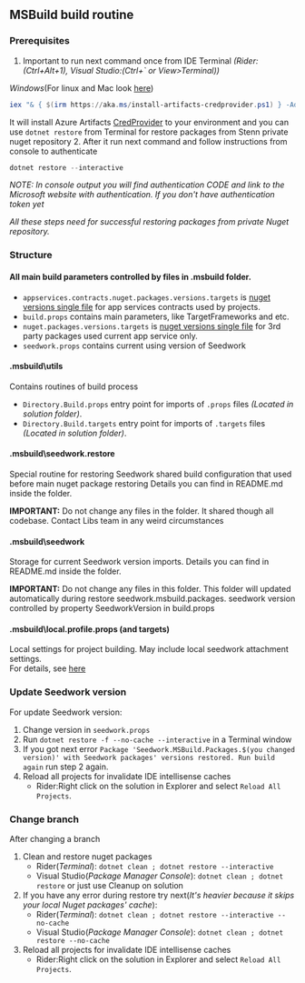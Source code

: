## MSBuild build routine

### Prerequisites
1. Important to run next command once from IDE Terminal _(Rider:(Ctrl+Alt+1), Visual Studio:(Ctrl+` or View>Terminal))_

_Windows_(For linux and Mac look [here](https://github.com/microsoft/artifacts-credprovider#setup))
```powershell
iex "& { $(irm https://aka.ms/install-artifacts-credprovider.ps1) } -AddNetfx"
```
It will install Azure Artifacts [CredProvider](https://github.com/microsoft/artifacts-credprovider) to your environment and you can use `dotnet restore` from Terminal for restore packages from Stenn private nuget repository
2. After it run next command and follow instructions from console to authenticate
```powershell
dotnet restore --interactive
```
_NOTE: In console output you will find authentication CODE and link to the Microsoft website with authentication. If you don't have authentication token yet_

_All these steps need for successful restoring packages from private Nuget repository._

### Structure

#### All main build parameters controlled by files in .msbuild folder.
* `appservices.contracts.nuget.packages.versions.targets` is [nuget versions single file](https://www.notion.so/Nuget-targets-f3f3e6a4f85c4a5cae4bd3ed83c4f196) for app services contracts used by projects.
* `build.props` contains main parameters, like TargetFrameworks and etc.
* `nuget.packages.versions.targets` is [nuget versions single file](https://www.notion.so/Nuget-targets-f3f3e6a4f85c4a5cae4bd3ed83c4f196) for 3rd party packages used current app service only.
* `seedwork.props` contains current using version of Seedwork

#### .msbuild\utils
Contains routines of build process
* `Directory.Build.props` entry point for imports of `.props` files _(Located in solution folder)_.
* `Directory.Build.targets` entry point for imports of `.targets` files _(Located in solution folder)_.

#### .msbuild\seedwork.restore
Special routine for restoring Seedwork shared build configuration that used before main nuget package restoring
Details you can find in README.md inside the folder.

__IMPORTANT:__ Do not change any files in the folder. It shared though all codebase. Contact Libs team in any weird circumstances

#### .msbuild\seedwork
Storage for current Seedwork version imports. Details you can find in README.md inside the folder.

__IMPORTANT:__ Do not change any files in this folder. This folder will updated automatically during restore seedwork.msbuild.packages. seedwork version controlled by property SeedworkVersion in build.props

#### .msbuild\local.profile.props (and targets)
Local settings for project building. May include local seedwork attachment settings.  
For details, see [here](https://www.notion.so/Local-profile-props-targets-f4e6f2c1327f41a7a117f6ba38c27f70)

### Update Seedwork version

For update Seedwork version:
1. Change version in `seedwork.props`
2. Run `dotnet restore -f --no-cache --interactive` in a Terminal window
3. If you got next error `Package 'Seedwork.MSBuild.Packages.$(you changed version)' with Seedwork packages' versions restored. Run build again` run step 2 again.
4. Reload all projects for invalidate IDE intellisense caches
    * Rider:Right click on the solution in Explorer and select `Reload All Projects`.

### Change branch
After changing a branch
1. Clean and restore nuget packages
    * Rider(_Terminal_): `dotnet clean ; dotnet restore --interactive`
    * Visual Studio(_Package Manager Console_): `dotnet clean ; dotnet restore` or just use Cleanup on solution
2. If you have any error during restore try next(_It's heavier because it skips your local Nuget packages' cache_):
    * Rider(_Terminal_): `dotnet clean ; dotnet restore --interactive --no-cache`
    * Visual Studio(_Package Manager Console_): `dotnet clean ; dotnet restore --no-cache`
3. Reload all projects for invalidate IDE intellisense caches
    * Rider:Right click on the solution in Explorer and select `Reload All Projects`.